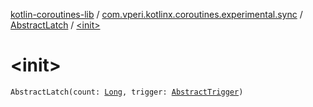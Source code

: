[kotlin-coroutines-lib](../../index.md) / [com.vperi.kotlinx.coroutines.experimental.sync](../index.md) / [AbstractLatch](index.md) / [&lt;init&gt;](./-init-.md)

# &lt;init&gt;

`AbstractLatch(count: `[`Long`](https://kotlinlang.org/api/latest/jvm/stdlib/kotlin/-long/index.html)`, trigger: `[`AbstractTrigger`](../-abstract-trigger/index.md)`)`